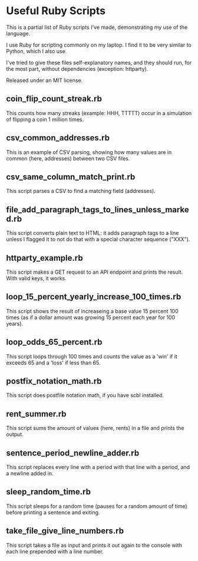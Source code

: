
# Useful Ruby Scripts

This is a partial list of Ruby scripts I've made, demonstrating my use of the language.

I use Ruby for scripting commonly on my laptop. I find it to be very similar to Python, which I also use.

I've tried to give these files self-explanatory names, and they should run, for the most part, without dependencies (exception: httparty).

Released under an MIT license.

## coin_flip_count_streak.rb

This counts how many streaks (example: HHH, TTTTT) occur in a simulation of flipping a coin 1 million times.

## csv_common_addresses.rb

This is an example of CSV parsing, showing how many values are in common (here, addresses) between two CSV files.

## csv_same_column_match_print.rb

This script parses a CSV to find a matching field (addresses).

## file_add_paragraph_tags_to_lines_unless_marked.rb

This script converts plain text to HTML: it adds paragraph tags to a line unless I flagged it to not do that with a special character sequence ("XXX").

## httparty_example.rb

This script makes a GET request to an API endpoint and prints the result. With valid keys, it works.

## loop_15_percent_yearly_increase_100_times.rb

This script shows the result of increaseing a base value 15 percent 100 times (as if a dollar amount was growing 15 percent each year for 100 years).

## loop_odds_65_percent.rb

This script loops through 100 times and counts the value as a 'win' if it exceeds 65 and a 'loss' if less than 65.

## postfix_notation_math.rb

This script does postfile notation math, if you have scbl installed.

## rent_summer.rb

This script sums the amount of values (here, rents) in a file and prints the output.

## sentence_period_newline_adder.rb

This script replaces every line with a period with that line with a period, and a newline added in.

## sleep_random_time.rb

This script sleeps for a random time (pauses for a random amount of time) before printing a sentence and exiting.

## take_file_give_line_numbers.rb

This script takes a file as input and prints it out again to the console with each line prepended with a line number.
